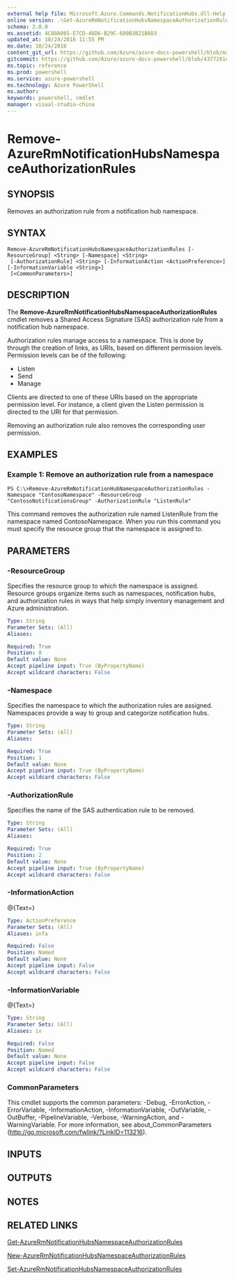 ```yaml
---
external help file: Microsoft.Azure.Commands.NotificationHubs.dll-Help.xml
online version: .\Get-AzureRmNotificationHubsNamespaceAuthorizationRules.md
schema: 2.0.0
ms.assetid: 4C88A065-E7CD-46D6-B29C-689B3B21B6D3
updated_at: 10/24/2016 11:55 PM
ms.date: 10/24/2016
content_git_url: https://github.com/Azure/azure-docs-powershell/blob/master/azureps-cmdlets-docs/ResourceManager/AzureRM.NotificationHubs/v2.1.0/Remove-AzureRmNotificationHubsNamespaceAuthorizationRules.md
gitcommit: https://github.com/Azure/azure-docs-powershell/blob/4377291ee360e58e2c1c5d644155daf6a0279055/azureps-cmdlets-docs/ResourceManager/AzureRM.NotificationHubs/v2.1.0/Remove-AzureRmNotificationHubsNamespaceAuthorizationRules.md
ms.topic: reference
ms.prod: powershell
ms.service: azure-powershell
ms.technology: Azure PowerShell
ms.author: 
keywords: powershell, cmdlet
manager: visual-studio-china
---
```


# Remove-AzureRmNotificationHubsNamespaceAuthorizationRules

## SYNOPSIS
Removes an authorization rule from a notification hub namespace.

## SYNTAX

```
Remove-AzureRmNotificationHubsNamespaceAuthorizationRules [-ResourceGroup] <String> [-Namespace] <String>
 [-AuthorizationRule] <String> [-InformationAction <ActionPreference>] [-InformationVariable <String>]
 [<CommonParameters>]
```

## DESCRIPTION
The **Remove-AzureRmNotificationHubsNamespaceAuthorizationRules** cmdlet removes a Shared Access Signature (SAS) authorization rule from a notification hub namespace.

Authorization rules manage access to a namespace.
This is done by through the creation of links, as URIs, based on different permission levels.
Permission levels can be of the following: 

- Listen
- Send
- Manage

Clients are directed to one of these URIs based on the appropriate permission level.
For instance, a client given the Listen permission is directed to the URI for that permission.

Removing an authorization rule also removes the corresponding user permission.

## EXAMPLES

### Example 1: Remove an authorization rule from a namespace
```
PS C:\>Remove-AzureRmNotificationHubNamespaceAuthorizationRules -Namespace "ContosoNamespace" -ResourceGroup "ContosoNotificationsGroup" -AuthorizationRule "ListenRule"
```

This command removes the authorization rule named ListenRule from the namespace named ContosoNamespace.
When you run this command you must specify the resource group that the namespace is assigned to.

## PARAMETERS

### -ResourceGroup
Specifies the resource group to which the namespace is assigned.
Resource groups organize items such as namespaces, notification hubs, and authorization rules in ways that help simply inventory management and Azure administration.

```yaml
Type: String
Parameter Sets: (All)
Aliases: 

Required: True
Position: 0
Default value: None
Accept pipeline input: True (ByPropertyName)
Accept wildcard characters: False
```

### -Namespace
Specifies the namespace to which the authorization rules are assigned.
Namespaces provide a way to group and categorize notification hubs.

```yaml
Type: String
Parameter Sets: (All)
Aliases: 

Required: True
Position: 1
Default value: None
Accept pipeline input: True (ByPropertyName)
Accept wildcard characters: False
```

### -AuthorizationRule
Specifies the name of the SAS authentication rule to be removed.

```yaml
Type: String
Parameter Sets: (All)
Aliases: 

Required: True
Position: 2
Default value: None
Accept pipeline input: True (ByPropertyName)
Accept wildcard characters: False
```

### -InformationAction
@{Text=}

```yaml
Type: ActionPreference
Parameter Sets: (All)
Aliases: infa

Required: False
Position: Named
Default value: None
Accept pipeline input: False
Accept wildcard characters: False
```

### -InformationVariable
@{Text=}

```yaml
Type: String
Parameter Sets: (All)
Aliases: iv

Required: False
Position: Named
Default value: None
Accept pipeline input: False
Accept wildcard characters: False
```

### CommonParameters
This cmdlet supports the common parameters: -Debug, -ErrorAction, -ErrorVariable, -InformationAction, -InformationVariable, -OutVariable, -OutBuffer, -PipelineVariable, -Verbose, -WarningAction, and -WarningVariable. For more information, see about_CommonParameters (http://go.microsoft.com/fwlink/?LinkID=113216).

## INPUTS

## OUTPUTS

## NOTES

## RELATED LINKS

[Get-AzureRmNotificationHubsNamespaceAuthorizationRules](./Get-AzureRmNotificationHubsNamespaceAuthorizationRules.md)

[New-AzureRmNotificationHubsNamespaceAuthorizationRules](./New-AzureRmNotificationHubsNamespaceAuthorizationRules.md)

[Set-AzureRmNotificationHubsNamespaceAuthorizationRules](./Set-AzureRmNotificationHubsNamespaceAuthorizationRules.md)


